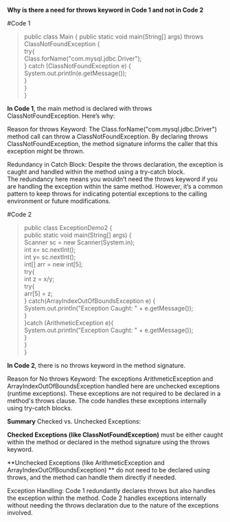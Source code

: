 __Why is there a need for throws keyword in Code 1 and not in Code 2__

#Code 1
>public class Main { <be>
> public static void main(String[] args) throws ClassNotFoundException { <br>
>        try{ <br>
>           Class.forName("com.mysql.jdbc.Driver"); <br>
>        } catch (ClassNotFoundException e) { <br>
>           System.out.println(e.getMessage()); <br>
>        } <br>
>    } <br>
>} <br>

**In Code 1**, the main method is declared with throws ClassNotFoundException. Here’s why:

Reason for throws Keyword: The Class.forName("com.mysql.jdbc.Driver") method call can throw a ClassNotFoundException. 
By declaring throws ClassNotFoundException, the method signature informs the caller that this exception might be thrown.

Redundancy in Catch Block: Despite the throws declaration, the exception is caught and handled within the method using a try-catch block. \
The redundancy here means you wouldn’t need the throws keyword if you are handling the exception within the same method. However, it’s a common pattern to keep throws for indicating potential exceptions to the calling environment or future modifications.


#Code 2
>public class ExceptionDemo2 { <br>
>    public static void main(String[] args) {  
>        Scanner sc = new Scanner(System.in);  
>        int x= sc.nextInt();  
>        int y= sc.nextInt();  
>        int[] arr = new int[5];  
>        try{  
>            int z = x/y;  
>            try{  
>                arr[5] = z;  
>            } catch(ArrayIndexOutOfBoundsException e) {  
>                System.out.println("Exception Caught: " + e.getMessage());  
>            }  
>        }catch (ArithmeticException e){  
>            System.out.println("Exception Caught: " + e.getMessage());  
>        }  
>    }  
>}  

**In Code 2**, there is no throws keyword in the method signature.

Reason for No throws Keyword: The exceptions ArithmeticException and ArrayIndexOutOfBoundsException handled here are unchecked exceptions (runtime exceptions). 
These exceptions are not required to be declared in a method's throws clause. 
The code handles these exceptions internally using try-catch blocks.


**Summary**
Checked vs. Unchecked Exceptions:

**Checked Exceptions (like ClassNotFoundException)**
must be either caught within the method or declared in the method signature using the throws keyword.

**Unchecked Exceptions (like ArithmeticException and ArrayIndexOutOfBoundsException) **
do not need to be declared using throws, and the method can handle them directly if needed.

Exception Handling: 
Code 1 redundantly declares throws but also handles the exception within the method. 
Code 2 handles exceptions internally without needing the throws declaration due to the nature of the exceptions involved.

